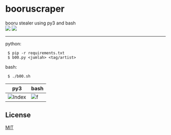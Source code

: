 # booruscraper  
booru stealer using py3 and bash  
![](https://img.shields.io/badge/codename-booru-9cf) [![](https://img.shields.io/pypi/v/beautifulsoup4)](https://pypi.org/project/beautifulsoup4/)  

----
python:

     $ pip -r requirements.txt
     $ b00.py <jumlah> <tag/artist>  

bash:

     $ ./b00.sh  
	   

| py3 | bash	|
| ------------  | ------------ |
|![Index](https://i.imgur.com/RFd3P63.png)|![f](https://i.imgur.com/kwsFPrx.png)

## License
[MIT](https://choosealicense.com/licenses/mit/)
